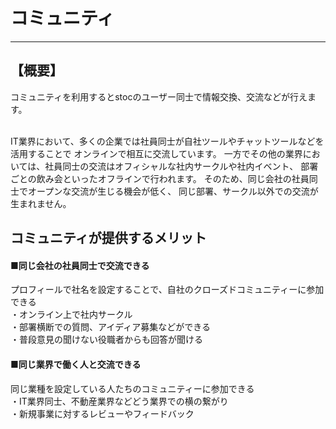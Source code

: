 # コミュニティ
 * * * 
## 【概要】<br>
コミュニティを利用するとstocのユーザー同士で情報交換、交流などが行えます。<br>
<br>

IT業界において、多くの企業では社員同士が自社ツールやチャットツールなどを活用することで
オンラインで相互に交流しています。
一方でその他の業界においては、社員同士の交流はオフィシャルな社内サークルや社内イベント、
部署ごとの飲み会といったオフラインで行われます。
そのため、同じ会社の社員同士でオープンな交流が生じる機会が低く、
同じ部署、サークル以外での交流が生まれません。

## コミュニティが提供するメリット<br>

#### ■同じ会社の社員同士で交流できる<br>
プロフィールで社名を設定することで、自社のクローズドコミュニティーに参加できる<br>
・オンライン上で社内サークル<br>
・部署横断での質問、アイディア募集などができる<br>
・普段意見の聞けない役職者からも回答が聞ける<br>

#### ■同じ業界で働く人と交流できる<br>
同じ業種を設定している人たちのコミュニティーに参加できる<br>
・IT業界同士、不動産業界などどう業界での横の繋がり<br>
・新規事業に対するレビューやフィードバック<br>
